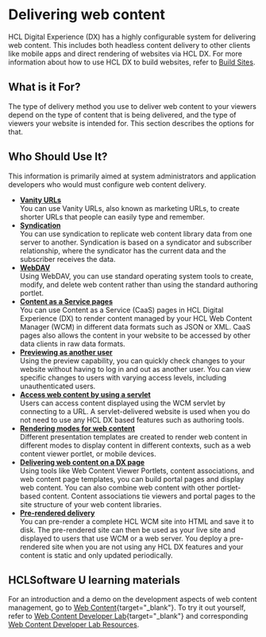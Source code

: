 # Delivering web content

HCL Digital Experience (DX) has a highly configurable system for delivering web content. This includes both headless content delivery to other clients like mobile apps and direct rendering of websites via HCL DX. For more information about how to use HCL DX to build websites, refer to [Build Sites](../../build_sites/index.md).

## What is it For?

The type of delivery method you use to deliver web content to your viewers depend on the type of content that is being delivered, and the type of viewers your website is intended for. This section describes the options for that.

## Who Should Use It?

This information is primarily aimed at system administrators and application developers who would must configure web content delivery.

-   **[Vanity URLs](./vanity_url/index.md)**  
You can use Vanity URLs, also known as marketing URLs, to create shorter URLs that people can easily type and remember.
-   **[Syndication](./syndication/index.md)**  
You can use syndication to replicate web content library data from one server to another. Syndication is based on a syndicator and subscriber relationship, where the syndicator has the current data and the subscriber receives the data.
-   **[WebDAV](./webdav/index.md)**  
Using WebDAV, you can use standard operating system tools to create, modify, and delete web content rather than using the standard authoring portlet.
-   **[Content as a Service pages](./content_as_a_service/index.md)**  
You can use Content as a Service (CaaS) pages in HCL Digital Experience (DX) to render content managed by your HCL Web Content Manager (WCM) in different data formats such as JSON or XML. CaaS pages also allows the content in your website to be accessed by other data clients in raw data formats.
-   **[Previewing as another user](./preview_another_user/index.md)**  
Using the preview capability, you can quickly check changes to your website without having to log in and out as another user. You can view specific changes to users with varying access levels, including unauthenticated users.
-   **[Access web content by using a servlet](./wcm_config_delivery_servlet.md)**  
Users can access content displayed using the WCM servlet by connecting to a URL. A servlet-delivered website is used when you do not need to use any HCL DX based features such as authoring tools.
-   **[Rendering modes for web content](./wcm_rendering_modes.md)**  
Different presentation templates are created to render web content in different modes to display content in different contexts, such as a web content viewer portlet, or mobile devices.
-   **[Delivering web content on a DX page](../wcm_delivery/deliver_webcontent_on_dx/index.md)**  
Using tools like Web Content Viewer Portlets, content associations, and web content page templates, you can build portal pages and display web content. You can also combine web content with other portlet-based content. Content associations tie viewers and portal pages to the site structure of your web content libraries.
-   **[Pre-rendered delivery](../wcm_delivery/pre-rendered_delivery/index.md)**  
You can pre-render a complete HCL WCM site into HTML and save it to disk. The pre-rendered site can then be used as your live site and displayed to users that use WCM or a web server. You deploy a pre-rendered site when you are not using any HCL DX features and your content is static and only updated periodically.

## HCLSoftware U learning materials

For an introduction and a demo on the development aspects of web content management, go to [Web Content](https://hclsoftwareu.hcltechsw.com/component/axs/?view=sso_config&id=3&forward=https%3A%2F%2Fhclsoftwareu.hcltechsw.com%2Fcourses%2Flesson%2F%3Fid%3D414){target="_blank"}. To try it out yourself, refer to [Web Content Developer Lab](https://hclsoftwareu.hcltechsw.com/images/Lc4sMQCcN5uxXmL13gSlsxClNTU3Mjc3NTc4MTc2/DS_Academy/DX/Developer/HDX-DEV-100_Web_Content_Development_for_Beginners.pdf){target="_blank"} and corresponding [Web Content Developer Lab Resources](https://hclsoftwareu.hcltechsw.com/images/Lc4sMQCcN5uxXmL13gSlsxClNTU3Mjc3NTc4MTc2/DS_Academy/DX/Developer/HDX-DEV-100_Web_Content_Development_Lab_Resources.zip).
